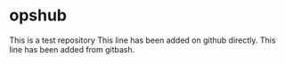 # opshub
This is a test repository
This line has been added on github directly.
This line has been added from gitbash.
